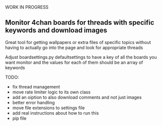 WORK IN PROGRESS

## Monitor 4chan boards for threads with specific keywords and download images

Great tool for getting wallpapers or extra files of specific topics without having to actually go into the page and look for appropriate threads

Adjust boardsettings.py defaultsettings to have a key of all the boards you want monitor and the values for each of them should be an array of keywords

TODO:

- fix thread management
- move rate limiter logic to its own class
- add an oiption to also download comments and not just images
- better error handling
- move file extensions to settings file
- add real instructions about how to run this
- pip file
